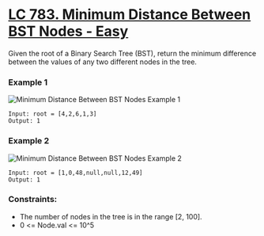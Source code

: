 # [LC 783. Minimum Distance Between BST Nodes - Easy](https://leetcode.com/problems/merge-two-binary-trees/description/)

Given the root of a Binary Search Tree (BST), return the minimum difference between the values of any two different nodes in the tree.    

### Example 1

![Minimum Distance Between BST Nodes Example 1](https://assets.leetcode.com/uploads/2020/10/15/smbt1.jpg)  

```
Input: root = [4,2,6,1,3]
Output: 1
```

### Example 2 

![Minimum Distance Between BST Nodes Example 2](https://assets.leetcode.com/uploads/2020/10/15/smbt2.jpg) 

```
Input: root = [1,0,48,null,null,12,49]
Output: 1
```


### Constraints:

- The number of nodes in the tree is in the range [2, 100].
- 0 <= Node.val <= 10^5
